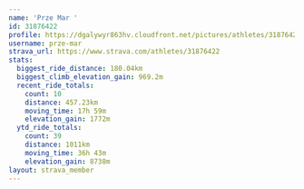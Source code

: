 ```yaml
---
name: 'Prze Mar '
id: 31876422
profile: https://dgalywyr863hv.cloudfront.net/pictures/athletes/31876422/22548952/6/large.jpg
username: prze-mar
strava_url: https://www.strava.com/athletes/31876422
stats:
  biggest_ride_distance: 180.04km
  biggest_climb_elevation_gain: 969.2m
  recent_ride_totals:
    count: 10
    distance: 457.23km
    moving_time: 17h 59m
    elevation_gain: 1772m
  ytd_ride_totals:
    count: 39
    distance: 1011km
    moving_time: 36h 43m
    elevation_gain: 8738m
layout: strava_member
--- 
```

